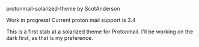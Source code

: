 protonmail-solarized-theme by ScotAnderson

Work in progress! Current proton mail support is 3.4

This is a first stab at a solarized theme for Protonmail. I'll be working on the dark first, as that is my preference.
